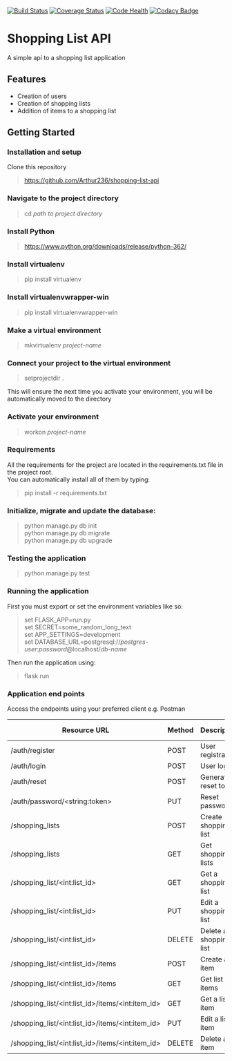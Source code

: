 [![Build Status](https://travis-ci.org/Arthur236/shopping-list-api.svg?branch=master)](https://travis-ci.org/Arthur236/shopping-list-api)   [![Coverage Status](https://coveralls.io/repos/github/Arthur236/shopping-list-api/badge.svg?branch=master)](https://coveralls.io/github/Arthur236/shopping-list-api?branch=master)   [![Code Health](https://landscape.io/github/Arthur236/shopping-list-api/master/landscape.svg?style=flat)](https://landscape.io/github/Arthur236/shopping-list-api/master)   [![Codacy Badge](https://api.codacy.com/project/badge/Grade/78995aa52f52492187af656f7c2cc06f)](https://www.codacy.com/app/Arthur236/shopping-list-api?utm_source=github.com&amp;utm_medium=referral&amp;utm_content=Arthur236/shopping-list-api&amp;utm_campaign=Badge_Grade)

# Shopping List API

A simple api to a shopping list application

## Features

* Creation of users
* Creation of shopping lists
* Addition of items to a shopping list

## Getting Started

### Installation and setup
Clone this repository
>https://github.com/Arthur236/shopping-list-api

### Navigate to the project directory

>cd _path to project directory_

### Install Python

>https://www.python.org/downloads/release/python-362/

### Install virtualenv

>pip install virtualenv

### Install virtualenvwrapper-win

>pip install virtualenvwrapper-win

### Make a virtual environment

>mkvirtualenv _project-name_

### Connect your project to the virtual environment

>setprojectdir .

This will ensure the next time you activate your environment, you will be automatically moved to the directory

### Activate your environment

>workon _project-name_

### Requirements

All the requirements for the project are located in the requirements.txt file in the project root.  
You can automatically install all of them by typing:  

>pip install -r requirements.txt

### Initialize, migrate and update the database:
>python manage.py db init  
 python manage.py db migrate  
 python manage.py db upgrade
 
 ### Testing the application
 >python manage.py test
 
 ### Running the application
 First you must export or set the environment variables like so:
 >set FLASK_APP=run.py  
set SECRET=some_random_long_text  
set APP_SETTINGS=development  
set DATABASE_URL=postgresql://_postgres-user_:_password_@localhost/_db-name_

Then run the application using:
>flask run

### Application end points
Access the endpoints using your preferred client e.g. Postman

| Resource URL                                                   | Method  | Description              | Requires Token |
|----------------------------------------------------------------|---------|--------------------------|----------------|
| /auth/register                                                 | POST    | User registration        | FALSE          |
| /auth/login                                                    | POST    | User login               | FALSE          |
| /auth/reset                                                    | POST    | Generate reset token     | FALSE          |
| /auth/password/&lt;string:token&gt;                            | PUT     | Reset password           | TRUE           |
| /shopping_lists                                                | POST    | Create shopping list     | TRUE           |
| /shopping_lists                                                | GET     | Get shopping lists       | TRUE           |
| /shopping_list/&lt;int:list_id&gt;                             | GET     | Get a shopping list      | TRUE           |
| /shopping_list/&lt;int:list_id&gt;                             | PUT     | Edit a shopping list     | TRUE           |
| /shopping_list/&lt;int:list_id&gt;                             | DELETE  | Delete a shopping list   | TRUE           |
| /shopping_list/&lt;int:list_id&gt;/items                       | POST    | Create a list item       | TRUE           |
| /shopping_list/&lt;int:list_id&gt;/items                       | GET     | Get list items           | TRUE           |
| /shopping_list/&lt;int:list_id&gt;/items/&lt;int:item_id&gt;   | GET     | Get a list item          | TRUE           |
| /shopping_list/&lt;int:list_id&gt;/items/&lt;int:item_id&gt;   | PUT     | Edit a list item         | TRUE           |
| /shopping_list/&lt;int:list_id&gt;/items/&lt;int:item_id&gt;   | DELETE  | Delete a list item       | TRUE           |
